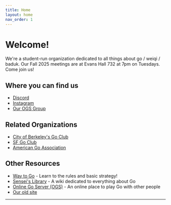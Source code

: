 ```yaml
---
title: Home
layout: home
nav_order: 1
---
```


# Welcome!

We're a student-run organization dedicated to all things about go / weiqi /
baduk. Our Fall 2025 meetings are at Evans Hall 732 at 7pm on
Tuesdays. Come join us! 


## Where you can find us
- [Discord]
- [Instagram]
- [Our OGS Group]

## Related Organizations
- [City of Berkeley's Go Club]
- [SF Go Club]
- [American Go Association]

## Other Resources
- [Way to Go] - Learn to the rules and basic strategy!
- [Sensei's Library] - A wiki dedicated to everything about Go
- [Online Go Server (OGS)] - An online place to play Go with other people
- [Our old site]

---

[Discord]: https://discord.gg/MqjV6MVSPq
[Instagram]: https://instagram.com/goclubatberkeley
[Our OGS Group]: https://online-go.com/group/13089
[City of Berkeley's Go Club]: https://berkeleygoclub.org/
[SF Go Club]: https://sfgoclub.com/en/
[American Go Association]: https://www.usgo.org/
[Way to Go]: https://way-to-go.gitlab.io/#/en/intro
[Sensei's Library]: https://senseis.xmp.net/
[Online Go Server (OGS)]: https://online-go.com/
[Our old site]: https://www.ocf.berkeley.edu/~goclub/archive/
